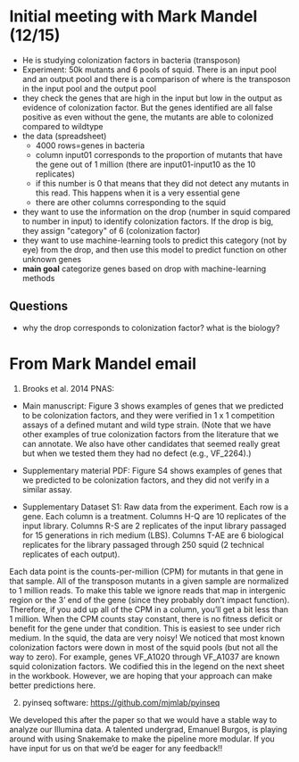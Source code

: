 # Initial meeting with Mark Mandel (12/15)

- He is studying colonization factors in bacteria (transposon)
- Experiment: 50k mutants and 6 pools of squid. There is an input pool and an output pool and there is a comparison of where is the transposon in the input pool and the output pool
- they check the genes that are high in the input but low in the output as evidence of colonization factor. But the genes identified are all false positive as even without the gene, the mutants are able to colonized compared to wildtype
- the data (spreadsheet)
    - 4000 rows=genes in bacteria
    - column input01 corresponds to the proportion of mutants that have the gene out of 1 million (there are input01-input10 as the 10 replicates)
    - if this number is 0 that means that they did not detect any mutants in this read. This happens when it is a very essential gene
    - there are other columns corresponding to the squid
- they want to use the information on the drop (number in squid compared to number in input) to identify colonization factors. If the drop is big, they assign "category" of 6 (colonization factor)
- they want to use machine-learning tools to predict this category (not by eye) from the drop, and then use this model to predict function on other unknown genes
- **main goal** categorize genes based on drop with machine-learning methods


## Questions
- why the drop corresponds to colonization factor? what is the biology?


# From Mark Mandel email

1. Brooks et al. 2014 PNAS:

- Main manuscript: Figure 3 shows examples of genes that we predicted to be colonization factors, and they were verified in 1 x 1 competition assays of a defined mutant and wild type strain. (Note that we have other examples of true colonization factors from the literature that we can annotate. We also have other candidates that seemed really great but when we tested them they had no defect (e.g., VF_2264).)

- Supplementary material PDF: Figure S4 shows examples of genes that we predicted to be colonization factors, and they did not verify in a similar assay.

- Supplementary Dataset S1: Raw data from the experiment. Each row is a gene. Each column is a treatment. Columns H-Q are 10 replicates of the input library. Columns R-S are 2 replicates of the input library passaged for 15 generations in rich medium (LBS). Columns T-AE are 6 biological replicates for the library passaged through 250 squid (2 technical replicates of each output). 

Each data point is the counts-per-million (CPM) for mutants in that gene in that sample. All of the transposon mutants in a given sample are normalized to 1 million reads. To make this table we ignore reads that map in intergenic region or the 3’ end of the gene (since they probably don’t impact function). Therefore, if you add up all of the CPM in a column, you’ll get a bit less than 1 million. When the CPM counts stay constant, there is no fitness deficit or benefit for the gene under that condition. This is easiest to see under rich medium. In the squid, the data are very noisy! We noticed that most known colonization factors were down in most of the squid pools (but not all the way to zero). For example, genes VF_A1020 through VF_A1037 are known squid colonization factors. We codified this in the legend on the next sheet in the workbook. However, we are hoping that your approach can make better predictions here.

2. pyinseq software: https://github.com/mjmlab/pyinseq

We developed this after the paper so that we would have a stable way to analyze our Illumina data. A talented undergrad, Emanuel Burgos, is playing around with using Snakemake to make the pipeline more modular. If you have input for us on that we’d be eager for any feedback!!
